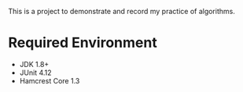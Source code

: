 This is a project to demonstrate and record my practice of algorithms.

# Required Environment

- JDK 1.8+
- JUnit 4.12
- Hamcrest Core 1.3